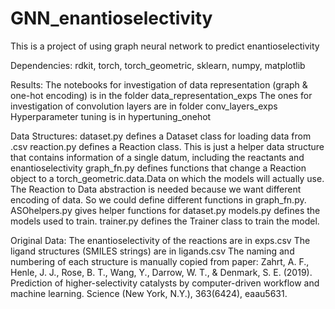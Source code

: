 # GNN_enantioselectivity
This is a project of using graph neural network to predict enantioselectivity

Dependencies:
rdkit, torch, torch_geometric, sklearn, numpy, matplotlib



Results:
The notebooks for investigation of data representation (graph & one-hot encoding) is in the folder data_representation_exps
The ones for investigation of convolution layers are in folder conv_layers_exps
Hyperparameter tuning is in hypertuning_onehot


Data Structures:
dataset.py defines a Dataset class for loading data from .csv
reaction.py defines a Reaction class. This is just a helper data structure that contains information of a single datum, including the reactants and enantioselectivity
graph_fn.py defines functions that change a Reaction object to a torch_geometric.data.Data on which the models will actually use. The Reaction to Data abstraction is needed because we want different encoding of data. So we could define different functions in graph_fn.py.
ASOhelpers.py gives helper functions for dataset.py
models.py defines the models used to train.
trainer.py defines the Trainer class to train the model.

Original Data:
The enantioselectivity of the reactions are in exps.csv
The ligand structures (SMILES strings) are in ligands.csv
The naming and numbering of each structure is manually copied from paper: 
Zahrt, A. F., Henle, J. J., Rose, B. T., Wang, Y., Darrow, W. T., & Denmark, S. E. (2019). Prediction of higher-selectivity catalysts by computer-driven workflow and machine learning. Science (New York, N.Y.), 363(6424), eaau5631.
